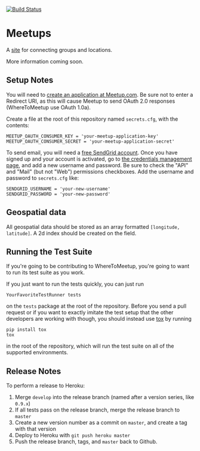 [![Build Status](https://secure.travis-ci.org/NYCPython/wheretomeetup.png?branch=develop)](http://travis-ci.org/NYCPython/wheretomeetup)

# Meetups

A [site](http://www.wheretomeetup.com) for connecting groups and locations.

More information coming soon.


## Setup Notes

You will need to [create an application at
Meetup.com](http://www.meetup.com/meetup_api/oauth_consumers/create/). Be sure not to
enter a Redirect URI, as this will cause Meetup to send OAuth 2.0 responses
(WhereToMeetup use OAuth 1.0a).

Create a file at the root of this repository named `secrets.cfg`, with the
contents:

    MEETUP_OAUTH_CONSUMER_KEY = 'your-meetup-application-key'
    MEETUP_OAUTH_CONSUMER_SECRET = 'your-meetup-application-secret'

To send email, you will need a [free SendGrid
account](http://sendgrid.com/user/signup). Once you have signed up and your
account is activated, go to [the credentials management
page](https://sendgrid.com/credentials), and add a new username and
password. Be sure to check the "API" and "Mail" (but not "Web") permissions
checkboxes. Add the username and password to `secrets.cfg` like:

    SENDGRID_USERNAME = 'your-new-username'
    SENDGRID_PASSWORD = 'your-new-password'

## Geospatial data

All geospatial data should be stored as an array formatted
`[longitude, latitude]`. A 2d index should be created on the field.

## Running the Test Suite

If you're going to be contributing to WhereToMeetup, you're going to want to
run its test suite as you work.

If you just want to run the tests quickly, you can just run

    YourFavoriteTestRunner tests

on the `tests` package at the root of the repository. Before you send a pull
request or if you want to exactly imitate the test setup that the other
developers are working with though, you should instead use
[tox](http://tox.readthedocs.org/en/latest/index.html) by running

    pip install tox
    tox

in the root of the repository, which will run the test suite on all of the
supported environments.

## Release Notes

To perform a release to Heroku:

1. Merge `develop` into the release branch (named after a version series,
like `0.9.x`)
2. If all tests pass on the release branch, merge the release branch to
`master`
3. Create a new version number as a commit on `master`, and create a tag
with that version
4. Deploy to Heroku with `git push heroku master`
5. Push the release branch, tags, and `master` back to Github.
